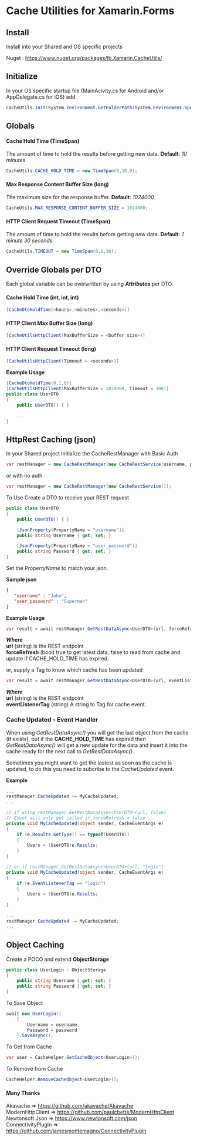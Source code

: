 ﻿# Cache Utilities for Xamarin.Forms

## Install
Install into your Shared and OS specific projects

Nuget : https://www.nuget.org/packages/Ib.Xamarin.CacheUtils/

## Initialize
In your OS specific startup file (MainAcivity.cs for Android and/or AppDelegate.cs for iOS) add
```csharp
CacheUtils.Init(System.Environment.GetFolderPath(System.Environment.SpecialFolder.Personal));
```

## Globals
#### Cache Hold Time (TimeSpan)
The amount of time to hold the results before getting new data. **Default**: *10 minutes*
```csharp
CacheUtils.CACHE_HOLD_TIME = new TimeSpan(0,10,0);
```
#### Max Response Content Buffer Size (long)
The maximum size for the response buffer. **Default**: *1024000*
```csharp
CacheUtils.MAX_RESPONSE_CONTENT_BUFFER_SIZE = 1024000;
```
#### HTTP Client Request Timeout (TimeSpan)
The amount of time to hold the results before getting new data. **Default**: *1 minute 30 seconds*
```csharp
CacheUtils.TIMEOUT = new TimeSpan(0,1,30);
```

## Override Globals per DTO
Each global variable can be overwritten by using ***Attributes*** per DTO.
#### Cache Hold Time (int, int, int)
```csharp
[CacheDtoHoldTime(<hours>,<minutes>,<seconds>)]
```
#### HTTP Client Max Buffer Size (long)
```csharp
[CacheUtilsHttpClient(MaxBufferSize = <buffer size>)]
```
#### HTTP Client Request Timeout (long)
```csharp
[CacheUtilsHttpClient(Timeout = <seconds>)]
```
**Example Usage**
```csharp
[CacheDtoHoldTime(0,1,0)]
[CacheUtilsHttpClient(MaxBufferSize = 1024000, Timeout = 300)]
public class UserDTO
{
    public UserDTO() { }

    ...   
}
```

## HttpRest Caching (json)
In your Shared project initialize the CacheRestManager
with Basic Auth
```csharp
var restManager = new CacheRestManager(new CacheRestService(username, password)); 
```
or with no auth
```csharp
var restManager = new CacheRestManager(new CacheRestService()); 
```

To Use
Create a DTO to receive your REST request
```csharp
public class UserDTO
{
    public UserDTO() { }

    [JsonProperty(PropertyName = "username")]
    public string Username { get; set; }

    [JsonProperty(PropertyName = "user_password")]
    public string Password { get; set; }
}
```
Set the *PropertyName* to match your json.

**Sample json**
```json
{
   "username" : "John",
   "user_password" : "Superman"
}
```

**Example Usage**
```csharp
var result = await restManager.GetRestDataAsync<UserDTO>(url, forceRefresh);
```
***Where***  
**url** (string) is the REST endpoint  
**forceRefresh** (bool) true to get latest data, false to read from cache and update if CACHE_HOLD_TIME has expired.  

or, supply a Tag to know which cache has been updated
```csharp
var result = await restManager.GetRestDataAsync<UserDTO>(url, eventListenerTag);
```
***Where***  
**url** (string) is the REST endpoint  
**eventListenerTag** (string) A string to Tag for cache event.  

### Cache Updated - Event Handler
When using *GetRestDataAsync()* you will get the last object from the cache (if exists), but if the **CACHE_HOLD_TIME** has expired then *GetRestDataAsync()* will get a new update for the data and insert it into the cache ready for the next call to *GetRestDataAsync()*.

Sometimes you might want to get the lastest as soon as the cache is updated, to do this you need to subcribe to the *CacheUpdated* event.

**Example**
```csharp
...
restManager.CacheUpdated += MyCacheUpdated;
...

// if using restManager.GetRestDataAsync<UserDTO>(url, false)
// Event will only get called if forceRefresh = false
private void MyCacheUpdated(object sender, CacheEventArgs e)
{
    if (e.Results.GetType() == typeof(UserDTO))
    {
        Users = (UserDTO)e.Results;
    }
}

// or if restManager.GetRestDataAsync<UserDTO>(url, "login")
private void MyCacheUpdated(object sender, CacheEventArgs e)
{
    if (e.EventListenerTag == "login")
    {
        Users = (UserDTO)e.Results;
    }
}

...
restManager.CacheUpdated -= MyCacheUpdated;
...
```

## Object Caching
Create a POCO and extend **ObjectStorage**
```csharp
public class UserLogin : ObjectStorage
{
    public string Username { get; set; }
    public string Password { get; set; }
}
```

To Save Object
```csharp
await new UserLogin()
    {
        Username = username,
        Password = password
    }.SaveAsync();
```

To Get from Cache
```csharp
var user = CacheHelper.GetCacheObject<UserLogin>();
```

To Remove from Cache
```csharp
CacheHelper.RemoveCacheObject<UserLogin>();
```

#### Many Thanks
Akavache => https://github.com/akavache/Akavache  
ModernHttpClient => https://github.com/paulcbetts/ModernHttpClient  
Newtonsoft Json => https://www.newtonsoft.com/json    
ConnectivityPlugin => https://github.com/jamesmontemagno/ConnectivityPlugin
         